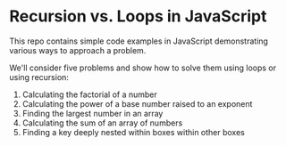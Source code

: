 # Recursion vs. Loops in JavaScript

This repo contains simple code examples in JavaScript demonstrating various ways to approach a problem.

We'll consider five problems and show how to solve them using loops or using recursion:

1. Calculating the factorial of a number
2. Calculating the power of a base number raised to an exponent
3. Finding the largest number in an array
4. Calculating the sum of an array of numbers
5. Finding a key deeply nested within boxes within other boxes
